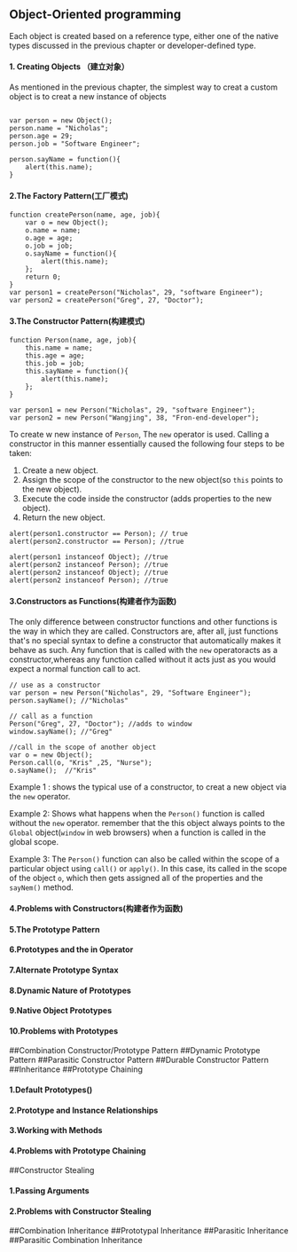 ## Object-Oriented programming

Each object is created based on a reference type, either one of the native types discussed in the previous chapter or developer-defined type.

#### 1. Creating Objects （建立对象）

As mentioned in the previous chapter, the simplest way to creat a custom object is to creat a new instance of objects

```

var person = new Object();
person.name = "Nicholas";
person.age = 29;
person.job = "Software Engineer";

person.sayName = function(){
    alert(this.name);
}

```

#### 2.The Factory Pattern(工厂模式)

```
function createPerson(name, age, job){
    var o = new Object();
    o.name = name;
    o.age = age;
    o.job = job;
    o.sayName = function(){
        alert(this.name);
    };
    return 0;
}
var person1 = createPerson("Nicholas", 29, "software Engineer");
var person2 = createPerson("Greg", 27, "Doctor");

```

#### 3.The Constructor Pattern(构建模式)
```
function Person(name, age, job){
    this.name = name;
    this.age = age;
    this.job = job;
    this.sayName = function(){
        alert(this.name);
    };
}

var person1 = new Person("Nicholas", 29, "software Engineer");
var person2 = new Person("Wangjing", 38, "Fron-end-developer");
```

To create w new instance of `Person`, The `new` operator is used. Calling a constructor in this manner essentially caused the following four steps to be taken:

1) Create a new object.
2) Assign the scope of the constructor to the new object(so `this` points to the new object).
3) Execute the code inside the constructor (adds properties to the new object).
4) Return the new object.

```
alert(person1.constructor == Person); // true
alert(person2.constructor == Person); //true

alert(person1 instanceof Object); //true
alert(person2 instanceof Person); //true
alert(person2 instanceof Object); //true
alert(person2 instanceof Person); //true
```

#### 3.Constructors as Functions(构建者作为函数)

The only difference between constructor functions and other functions is the way in which they are called.
Constructors are, after all, just functions that's no special syntax to define a constructor that automatically makes it behave as such.
Any function that is called with the `new` operatoracts as a constructor,whereas any function called without it acts just as you would expect a normal function call to act.

```
// use as a constructor
var person = new Person("Nicholas", 29, "Software Engineer");
person.sayName(); //"Nicholas"

// call as a function
Person("Greg", 27, "Doctor"); //adds to window
window.sayName(); //"Greg"

//call in the scope of another object
var o = new Object();
Person.call(o, "Kris" ,25, "Nurse");
o.sayName();  //"Kris"
```

Example 1 : shows the typical use of a constructor, to creat a new object via the `new` operator.

Example 2: Shows what happens when the `Person()` function is called without the `new` operator. remember that the this object always points to the `Global` object(`window` in web browsers) when a function is called in the global scope.

Example 3: The `Person()` function can also be called within the scope of a particular object using `call()` or `apply()`. In this case, its called in the scope of the object `o`, which then gets assigned all of the properties and the `sayNem()` method.

#### 4.Problems with Constructors(构建者作为函数)
#### 5.The Prototype Pattern
#### 6.Prototypes and the in Operator
#### 7.Alternate Prototype Syntax
#### 8.Dynamic Nature of Prototypes
#### 9.Native Object Prototypes
#### 10.Problems with Prototypes

##Combination Constructor/Prototype Pattern
##Dynamic Prototype Pattern
##Parasitic Constructor Pattern
##Durable Constructor Pattern
##Inheritance
##Prototype Chaining
#### 1.Default Prototypes()
#### 2.Prototype and Instance Relationships
#### 3.Working with Methods
#### 4.Problems with Prototype Chaining
##Constructor Stealing
#### 1.Passing Arguments
#### 2.Problems with Constructor Stealing
##Combination Inheritance
##Prototypal Inheritance
##Parasitic Inheritance
##Parasitic Combination Inheritance



